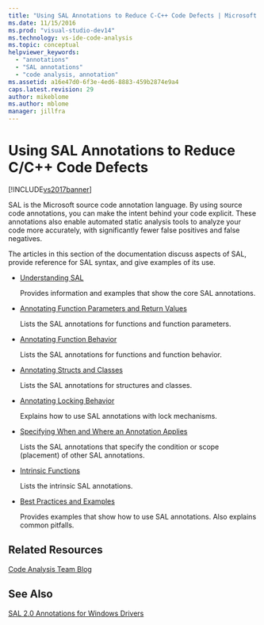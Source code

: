 ```yaml
---
title: "Using SAL Annotations to Reduce C-C++ Code Defects | Microsoft Docs"
ms.date: 11/15/2016
ms.prod: "visual-studio-dev14"
ms.technology: vs-ide-code-analysis
ms.topic: conceptual
helpviewer_keywords: 
  - "annotations"
  - "SAL annotations"
  - "code analysis, annotation"
ms.assetid: a16e47d0-6f3e-4ed6-8883-459b2874e9a4
caps.latest.revision: 29
author: mikeblome
ms.author: mblome
manager: jillfra
---
```

# Using SAL Annotations to Reduce C/C++ Code Defects
[!INCLUDE[vs2017banner](../includes/vs2017banner.md)]

SAL is the Microsoft source code annotation language. By using source code annotations, you can make the intent behind your code explicit. These annotations also enable automated static analysis tools to analyze your code more accurately, with significantly fewer false positives and false negatives.  
  
 The articles in this section of the documentation discuss aspects of SAL, provide reference for SAL syntax, and give examples of its use.  
  
- [Understanding SAL](../code-quality/understanding-sal.md)  
  
     Provides information and examples that show the core SAL annotations.  
  
- [Annotating Function Parameters and Return Values](../code-quality/annotating-function-parameters-and-return-values.md)  
  
     Lists the SAL annotations for functions and function parameters.  
  
- [Annotating Function Behavior](../code-quality/annotating-function-behavior.md)  
  
     Lists the SAL annotations for functions and function behavior.  
  
- [Annotating Structs and Classes](../code-quality/annotating-structs-and-classes.md)  
  
     Lists the SAL annotations for structures and classes.  
  
- [Annotating Locking Behavior](../code-quality/annotating-locking-behavior.md)  
  
     Explains how to use SAL annotations with lock mechanisms.  
  
- [Specifying When and Where an Annotation Applies](../code-quality/specifying-when-and-where-an-annotation-applies.md)  
  
     Lists the SAL annotations that specify the condition or scope (placement) of other SAL annotations.  
  
- [Intrinsic Functions](../code-quality/intrinsic-functions.md)  
  
     Lists the intrinsic SAL annotations.  
  
- [Best Practices and Examples](../code-quality/best-practices-and-examples-sal.md)  
  
     Provides examples that show how to use SAL annotations. Also explains common pitfalls.  
  
## Related Resources  
 [Code Analysis Team Blog](https://go.microsoft.com/fwlink/?LinkId=251197)  
  
## See Also  
 [SAL 2.0 Annotations for Windows Drivers](https://go.microsoft.com/fwlink/?LinkId=250979)
